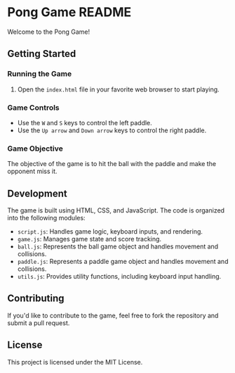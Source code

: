 Pong Game README
================

Welcome to the Pong Game!

Getting Started
--------------

### Running the Game

1. Open the `index.html` file in your favorite web browser to start playing.

### Game Controls

* Use the `W` and `S` keys to control the left paddle.
* Use the `Up arrow` and `Down arrow` keys to control the right paddle.

### Game Objective

The objective of the game is to hit the ball with the paddle and make the opponent miss it.

Development
-----------

The game is built using HTML, CSS, and JavaScript. The code is organized into the following modules:

* `script.js`: Handles game logic, keyboard inputs, and rendering.
* `game.js`: Manages game state and score tracking.
* `ball.js`: Represents the ball game object and handles movement and collisions.
* `paddle.js`: Represents a paddle game object and handles movement and collisions.
* `utils.js`: Provides utility functions, including keyboard input handling.

Contributing
------------

If you'd like to contribute to the game, feel free to fork the repository and submit a pull request.

License
-------

This project is licensed under the MIT License.